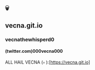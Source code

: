 # `💀`
## vecna.git.io
### vecnathewhisperd0
#### (twitter.com)000vecna000
ALL HAIL VECNA (`💀`
):[https://vecna.git.io]
 
